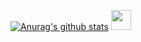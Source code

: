 [![Anurag's github stats](https://github-readme-stats.vercel.app/api?username=conradk10)](https://github.com/conradk10/github-readme-stats)
<img height="32" width="32" src="https://unpkg.com/simple-icons@v4/icons/telegram.svg" />
